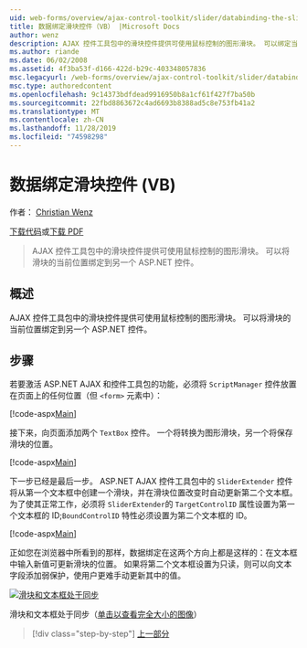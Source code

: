 ```yaml
---
uid: web-forms/overview/ajax-control-toolkit/slider/databinding-the-slider-control-vb
title: 数据绑定滑块控件（VB） |Microsoft Docs
author: wenz
description: AJAX 控件工具包中的滑块控件提供可使用鼠标控制的图形滑块。 可以绑定当前的 positio 。
ms.author: riande
ms.date: 06/02/2008
ms.assetid: 4f3ba53f-d166-422d-b29c-403348057836
msc.legacyurl: /web-forms/overview/ajax-control-toolkit/slider/databinding-the-slider-control-vb
msc.type: authoredcontent
ms.openlocfilehash: 9c14373bdfdead9916950b8a1cf61f427f7ba50b
ms.sourcegitcommit: 22fbd8863672c4ad6693b8388ad5c8e753fb41a2
ms.translationtype: MT
ms.contentlocale: zh-CN
ms.lasthandoff: 11/28/2019
ms.locfileid: "74598298"
---
```

# <a name="databinding-the-slider-control-vb"></a>数据绑定滑块控件 (VB)

作者： [Christian Wenz](https://github.com/wenz)

[下载代码](https://download.microsoft.com/download/9/3/f/93f8daea-bebd-4821-833b-95205389c7d0/Slider0.vb.zip)或[下载 PDF](https://download.microsoft.com/download/2/d/c/2dc10e34-6983-41d4-9c08-f78f5387d32b/slider0VB.pdf)

> AJAX 控件工具包中的滑块控件提供可使用鼠标控制的图形滑块。 可以将滑块的当前位置绑定到另一个 ASP.NET 控件。

## <a name="overview"></a>概述

AJAX 控件工具包中的滑块控件提供可使用鼠标控制的图形滑块。 可以将滑块的当前位置绑定到另一个 ASP.NET 控件。

## <a name="steps"></a>步骤

若要激活 ASP.NET AJAX 和控件工具包的功能，必须将 `ScriptManager` 控件放置在页面上的任何位置（但 `<form>` 元素中）：

[!code-aspx[Main](databinding-the-slider-control-vb/samples/sample1.aspx)]

接下来，向页面添加两个 `TextBox` 控件。 一个将转换为图形滑块，另一个将保存滑块的位置。

[!code-aspx[Main](databinding-the-slider-control-vb/samples/sample2.aspx)]

下一步已经是最后一步。 ASP.NET AJAX 控件工具包中的 `SliderExtender` 控件将从第一个文本框中创建一个滑块，并在滑块位置改变时自动更新第二个文本框。 为了使其正常工作，必须将 `SliderExtender`的 `TargetControlID` 属性设置为第一个文本框的 ID;`BoundControlID` 特性必须设置为第二个文本框的 ID。

[!code-aspx[Main](databinding-the-slider-control-vb/samples/sample3.aspx)]

正如您在浏览器中所看到的那样，数据绑定在这两个方向上都是这样的：在文本框中输入新值可更新滑块的位置。 如果将第二个文本框设置为只读，则可以向文本字段添加弱保护，使用户更难手动更新其中的值。

[![滑块和文本框处于同步](databinding-the-slider-control-vb/_static/image2.png)](databinding-the-slider-control-vb/_static/image1.png)

滑块和文本框处于同步（[单击以查看完全大小的图像](databinding-the-slider-control-vb/_static/image3.png)）

> [!div class="step-by-step"]
> [上一部分](using-the-slider-control-with-auto-postback-vb.md)
